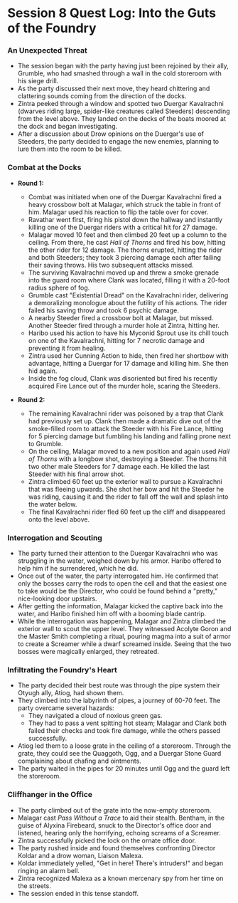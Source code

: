 <link rel="stylesheet" href="../drow_theme.css">

# **Session 8 Quest Log: Into the Guts of the Foundry**

### An Unexpected Threat

* The session began with the party having just been rejoined by their ally, Grumble, who had smashed through a wall in the cold storeroom with his siege drill.
* As the party discussed their next move, they heard chittering and clattering sounds coming from the direction of the docks.
* Zintra peeked through a window and spotted two Duergar Kavalrachni (dwarves riding large, spider-like creatures called Steeders) descending from the level above. They landed on the decks of the boats moored at the dock and began investigating.
* After a discussion about Drow opinions on the Duergar's use of Steeders, the party decided to engage the new enemies, planning to lure them into the room to be killed.

### Combat at the Docks

* **Round 1:**
    * Combat was initiated when one of the Duergar Kavalrachni fired a heavy crossbow bolt at Malagar, which struck the table in front of him. Malagar used his reaction to flip the table over for cover.
    * Ravathar went first, firing his pistol down the hallway and instantly killing one of the Duergar riders with a critical hit for 27 damage.
    * Malagar moved 10 feet and then climbed 20 feet up a column to the ceiling. From there, he cast *Hail of Thorns* and fired his bow, hitting the other rider for 12 damage. The thorns erupted, hitting the rider and both Steeders; they took 3 piercing damage each after failing their saving throws. His two subsequent attacks missed.
    * The surviving Kavalrachni moved up and threw a smoke grenade into the guard room where Clank was located, filling it with a 20-foot radius sphere of fog.
    * Grumble cast "Existential Dread" on the Kavalrachni rider, delivering a demoralizing monologue about the futility of his actions. The rider failed his saving throw and took 6 psychic damage.
    * A nearby Steeder fired a crossbow bolt at Malagar, but missed. Another Steeder fired through a murder hole at Zintra, hitting her.
    * Haribo used his action to have his Myconid Sprout use its chill touch on one of the Kavalrachni, hitting for 7 necrotic damage and preventing it from healing.
    * Zintra used her Cunning Action to hide, then fired her shortbow with advantage, hitting a Duergar for 17 damage and killing him. She then hid again.
    * Inside the fog cloud, Clank was disoriented but fired his recently acquired Fire Lance out of the murder hole, scaring the Steeders.

* **Round 2:**
    * The remaining Kavalrachni rider was poisoned by a trap that Clank had previously set up. Clank then made a dramatic dive out of the smoke-filled room to attack the Steeder with his Fire Lance, hitting for 5 piercing damage but fumbling his landing and falling prone next to Grumble.
    * On the ceiling, Malagar moved to a new position and again used *Hail of Thorns* with a longbow shot, destroying a Steeder. The thorns hit two other male Steeders for 7 damage each. He killed the last Steeder with his final arrow shot.
    * Zintra climbed 60 feet up the exterior wall to pursue a Kavalrachni that was fleeing upwards. She shot her bow and hit the Steeder he was riding, causing it and the rider to fall off the wall and splash into the water below.
    * The final Kavalrachni rider fled 60 feet up the cliff and disappeared onto the level above.

### Interrogation and Scouting

* The party turned their attention to the Duergar Kavalrachni who was struggling in the water, weighed down by his armor. Haribo offered to help him if he surrendered, which he did.
* Once out of the water, the party interrogated him. He confirmed that only the bosses carry the rods to open the cell and that the easiest one to take would be the Director, who could be found behind a "pretty," nice-looking door upstairs.
* After getting the information, Malagar kicked the captive back into the water, and Haribo finished him off with a booming blade cantrip.
* While the interrogation was happening, Malagar and Zintra climbed the exterior wall to scout the upper level. They witnessed Acolyte Goron and the Master Smith completing a ritual, pouring magma into a suit of armor to create a Screamer while a dwarf screamed inside. Seeing that the two bosses were magically enlarged, they retreated.

### Infiltrating the Foundry's Heart

* The party decided their best route was through the pipe system their Otyugh ally, Atiog, had shown them.
* They climbed into the labyrinth of pipes, a journey of 60-70 feet. The party overcame several hazards:
    * They navigated a cloud of noxious green gas.
    * They had to pass a vent spitting hot steam; Malagar and Clank both failed their checks and took fire damage, while the others passed successfully.
* Atiog led them to a loose grate in the ceiling of a storeroom. Through the grate, they could see the Quaggoth, Ogg, and a Duergar Stone Guard complaining about chafing and ointments.
* The party waited in the pipes for 20 minutes until Ogg and the guard left the storeroom.

### Cliffhanger in the Office

* The party climbed out of the grate into the now-empty storeroom.
* Malagar cast *Pass Without a Trace* to aid their stealth. Bentham, in the guise of Alyxina Firebeard, snuck to the Director's office door and listened, hearing only the horrifying, echoing screams of a Screamer.
* Zintra successfully picked the lock on the ornate office door.
* The party rushed inside and found themselves confronting Director Koldar and a drow woman, Liaison Malexa.
* Koldar immediately yelled, "Get in here! There's intruders!" and began ringing an alarm bell.
* Zintra recognized Malexa as a known mercenary spy from her time on the streets.
* The session ended in this tense standoff.
